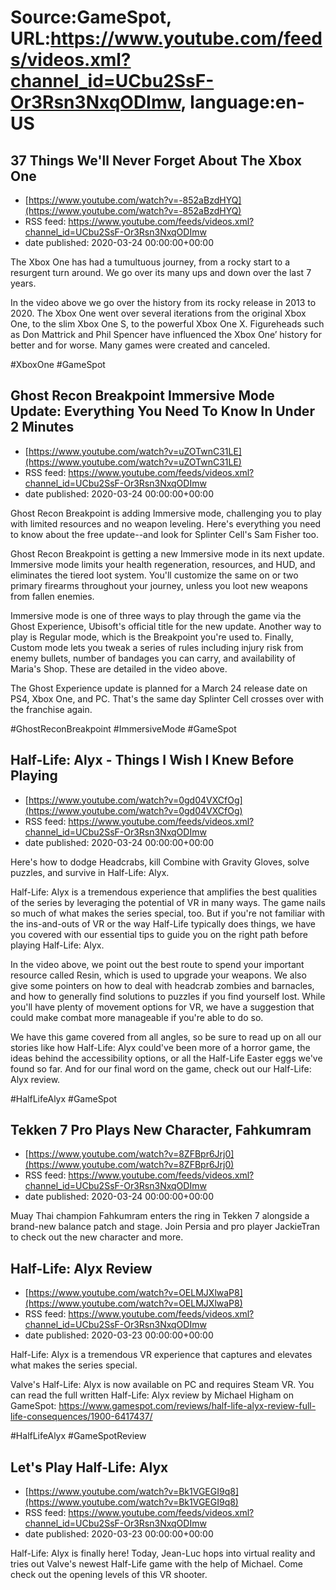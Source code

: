 # Source:GameSpot, URL:https://www.youtube.com/feeds/videos.xml?channel_id=UCbu2SsF-Or3Rsn3NxqODImw, language:en-US

## 37 Things We'll Never Forget About The Xbox One
 - [https://www.youtube.com/watch?v=-852aBzdHYQ](https://www.youtube.com/watch?v=-852aBzdHYQ)
 - RSS feed: https://www.youtube.com/feeds/videos.xml?channel_id=UCbu2SsF-Or3Rsn3NxqODImw
 - date published: 2020-03-24 00:00:00+00:00

The Xbox One has had a tumultuous journey, from a rocky start to a resurgent turn around. We go over its many ups and down over the last 7 years.

In the video above we go over the history from its rocky release in 2013 to 2020. The Xbox One went over several iterations from the original Xbox One, to the slim Xbox One S, to the powerful Xbox One X. Figureheads such as Don Mattrick and Phil Spencer have influenced the Xbox One’ history for better and for worse. Many games were created and canceled.

#XboxOne #GameSpot

## Ghost Recon Breakpoint Immersive Mode Update: Everything You Need To Know In Under 2 Minutes
 - [https://www.youtube.com/watch?v=uZOTwnC31LE](https://www.youtube.com/watch?v=uZOTwnC31LE)
 - RSS feed: https://www.youtube.com/feeds/videos.xml?channel_id=UCbu2SsF-Or3Rsn3NxqODImw
 - date published: 2020-03-24 00:00:00+00:00

Ghost Recon Breakpoint is adding Immersive mode, challenging you to play with limited resources and no weapon leveling. Here's everything you need to know about the free update--and look for Splinter Cell's Sam Fisher too.

Ghost Recon Breakpoint is getting a new Immersive mode in its next update. Immersive mode limits your health regeneration, resources, and HUD, and eliminates the tiered loot system. You'll customize the same on or two primary firearms throughout your journey, unless you loot new weapons from fallen enemies.

Immersive mode is one of three ways to play through the game via the Ghost Experience, Ubisoft's official title for the new update. Another way to play is Regular mode, which is the Breakpoint you're used to. Finally, Custom mode lets you tweak a series of rules including injury risk from enemy bullets, number of bandages you can carry, and availability of Maria's Shop. These are detailed in the video above.

The Ghost Experience update is planned for a March 24 release date on PS4, Xbox One, and PC. That's the same day Splinter Cell crosses over with the franchise again.

#GhostReconBreakpoint #ImmersiveMode #GameSpot

## Half-Life: Alyx - Things I Wish I Knew Before Playing
 - [https://www.youtube.com/watch?v=0gd04VXCfOg](https://www.youtube.com/watch?v=0gd04VXCfOg)
 - RSS feed: https://www.youtube.com/feeds/videos.xml?channel_id=UCbu2SsF-Or3Rsn3NxqODImw
 - date published: 2020-03-24 00:00:00+00:00

Here's how to dodge Headcrabs, kill Combine with Gravity Gloves, solve puzzles, and survive in Half-Life: Alyx.

Half-Life: Alyx is a tremendous experience that amplifies the best qualities of the series by leveraging the potential of VR in many ways. The game nails so much of what makes the series special, too. But if you're not familiar with the ins-and-outs of VR or the way Half-Life typically does things, we have you covered with our essential tips to guide you on the right path before playing Half-Life: Alyx.

In the video above, we point out the best route to spend your important resource called Resin, which is used to upgrade your weapons. We also give some pointers on how to deal with headcrab zombies and barnacles, and how to generally find solutions to puzzles if you find yourself lost. While you'll have plenty of movement options for VR, we have a suggestion that could make combat more manageable if you're able to do so.

We have this game covered from all angles, so be sure to read up on all our stories like how Half-Life: Alyx could've been more of a horror game, the ideas behind the accessibility options, or all the Half-Life Easter eggs we've found so far. And for our final word on the game, check out our Half-Life: Alyx review.

#HalfLifeAlyx #GameSpot

## Tekken 7 Pro Plays New Character, Fahkumram
 - [https://www.youtube.com/watch?v=8ZFBpr6Jrj0](https://www.youtube.com/watch?v=8ZFBpr6Jrj0)
 - RSS feed: https://www.youtube.com/feeds/videos.xml?channel_id=UCbu2SsF-Or3Rsn3NxqODImw
 - date published: 2020-03-24 00:00:00+00:00

Muay Thai champion Fahkumram enters the ring in Tekken 7 alongside a brand-new balance patch and stage. Join Persia and pro player JackieTran to check out the new character and more.

## Half-Life: Alyx Review
 - [https://www.youtube.com/watch?v=OELMJXlwaP8](https://www.youtube.com/watch?v=OELMJXlwaP8)
 - RSS feed: https://www.youtube.com/feeds/videos.xml?channel_id=UCbu2SsF-Or3Rsn3NxqODImw
 - date published: 2020-03-23 00:00:00+00:00

Half-Life: Alyx is a tremendous VR experience that captures and elevates what makes the series special.

Valve's Half-Life: Alyx is now available on PC and requires Steam VR. You can read the full written Half-Life: Alyx review by Michael Higham on GameSpot: https://www.gamespot.com/reviews/half-life-alyx-review-full-life-consequences/1900-6417437/

#HalfLifeAlyx #GameSpotReview

## Let's Play Half-Life: Alyx
 - [https://www.youtube.com/watch?v=Bk1VGEGI9q8](https://www.youtube.com/watch?v=Bk1VGEGI9q8)
 - RSS feed: https://www.youtube.com/feeds/videos.xml?channel_id=UCbu2SsF-Or3Rsn3NxqODImw
 - date published: 2020-03-23 00:00:00+00:00

Half-Life: Alyx is finally here! Today, Jean-Luc hops into virtual reality and tries out Valve's newest Half-Life game with the help of Michael. Come check out the opening levels of this VR shooter.

